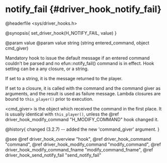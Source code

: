notify_fail {#driver_hook_notify_fail}
======================================
@headerfile <sys/driver_hooks.h>

@synopsis{
set_driver_hook(H_NOTIFY_FAIL, value)
}

@param value <msg>
@param value string <closure>(string entered_command, object cmd_giver)

Mandatory hook to issue the default message if an entered command couldn't be parsed and no efun::notify_fail() command is in effect. Hook setting can be a any closure, or a string.

If set to a string, it is the message returned to the player.

If set to a closure, it is called with the command and the command giver as arguments, and the result is used as failure message. Lambda closures are bound to `this_player()` prior to execution.

<cmd_giver> is the object which received the command in the first place. It is usually identical with `this_player()`, unless the @ref driver_hook_modify_command "H_MODIFY_COMMAND" hook changed it.

@history{
changed (3.2.7) -- added the new 'command_giver' argument.
}

@see @ref driver_hook_overview "hook", @ref driver_hook_command "command", @ref driver_hook_modify_command "modify_command", @ref driver_hook_modify_command_fname "modify_command_fname", @ref driver_hook_send_notify_fail "send_notify_fail"
